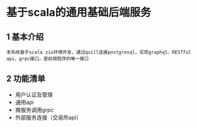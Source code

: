 # 基于scala的通用基础后端服务
## 1 基本介绍
    本系统基于scala zio环境开发，通过quill连接postgresql，实现graphql、RESTful api、grpc接口，是前端程序的唯一接口
## 2 功能清单
- 用户认证及管理
- 通用api
- 微服务调用grpc
- 外部服务连接（交易所api）